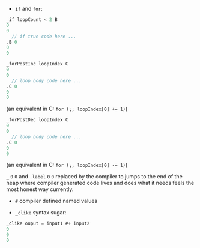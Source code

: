 * `if` and `for`:
```c
_if loopCount < 2 B
0
0
  // if true code here ...
.B 0
0
0
```
```c
_forPostInc loopIndex C
0
0
  // loop body code here ...
.C 0
0
0
```
(an equivalent in C: `for (;; loopIndex[0] += 1)`)
```c
_forPostDec loopIndex C
0
0
  // loop body code here ...
.C 0
0
0
```
(an equivalent in C: `for (;; loopIndex[0] -= 1)`)

`_` `0` `0` and `.label` `0` `0` replaced by the compiler to jumps to the end of the heap where compiler generated code lives and does what it needs feels the most honest way currently.

* `#` compiler defined named values

* `_clike` syntax sugar:
```c
_clike ouput = input1 #+ input2
0
0
0
```
